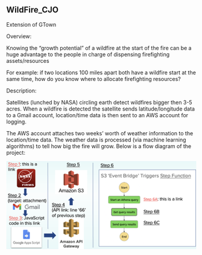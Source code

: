 ## WildFire_CJO

Extension of GTown

Overview:

Knowing the “growth potential” of a wildfire at the start of the fire can be a huge advantage to the people in charge of dispensing firefighting assets/resources

For example: if two locations 100 miles apart both have a wildfire start at the same time, how do you know where to allocate firefighting resources?

Description:

Satellites (lunched by NASA) circling earth detect wildfires bigger then 3-5 acres. When a wildfire is detected the satellite sends latitude/longitude data to a Gmail account, location/time data is then sent to an AWS account for logging. 

The AWS account attaches two weeks’ worth of weather information to the location/time data. The weather data is processed (via machine learning algorithms) to tell how big the fire will grow. Below is a flow diagram of the project:

![alt text](https://github.com/cobrien2442/WildFire_CJO2/blob/master/*storage/Events_chain.png)

